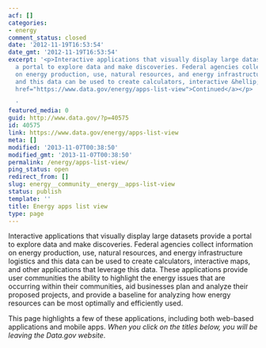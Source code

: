 ```yaml
---
acf: []
categories:
- energy
comment_status: closed
date: '2012-11-19T16:53:54'
date_gmt: '2012-11-19T16:53:54'
excerpt: '<p>Interactive applications that visually display large datasets provide
  a portal to explore data and make discoveries. Federal agencies collect information
  on energy production, use, natural resources, and energy infrastructure logistics
  and this data can be used to create calculators, interactive &hellip; <a aria-describedby="post-title-40575"
  href="https://www.data.gov/energy/apps-list-view">Continued</a></p>

  '
featured_media: 0
guid: http://www.data.gov/?p=40575
id: 40575
link: https://www.data.gov/energy/apps-list-view
meta: []
modified: '2013-11-07T00:38:50'
modified_gmt: '2013-11-07T00:38:50'
permalink: /energy/apps-list-view/
ping_status: open
redirect_from: []
slug: energy__community__energy__apps-list-view
status: publish
template: ''
title: Energy apps list view
type: page
---
```

Interactive applications that visually display large datasets provide a portal to explore data and make discoveries. Federal agencies collect information on energy production, use, natural resources, and energy infrastructure logistics and this data can be used to create calculators, interactive maps, and other applications that leverage this data. These applications provide user communities the ability to highlight the energy issues that are occurring within their communities, aid businesses plan and analyze their proposed projects, and provide a baseline for analyzing how energy resources can be most optimally and efficiently used.


This page highlights a few of these applications, including both web-based applications and mobile apps. *When you click on the titles below, you will be leaving the Data.gov website*.


